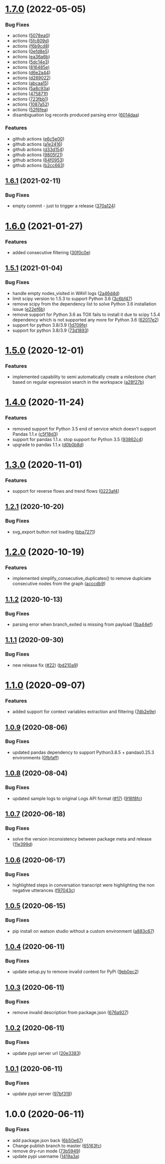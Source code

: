 # [1.7.0](https://github.com/watson-developer-cloud/assistant-dialog-flow-analysis/compare/v1.6.1...v1.7.0) (2022-05-05)


### Bug Fixes

* actions ([5078ea0](https://github.com/watson-developer-cloud/assistant-dialog-flow-analysis/commit/5078ea0dfc8dbe0b1b6dbd68da9c63c18e8f296c))
* actions ([5fc809d](https://github.com/watson-developer-cloud/assistant-dialog-flow-analysis/commit/5fc809d44e4021404e62b4156d2320e3fbb8eb20))
* actions ([f6b9cd8](https://github.com/watson-developer-cloud/assistant-dialog-flow-analysis/commit/f6b9cd8b480a710b892451cd8ca77658856c9420))
* actions ([0efd8e5](https://github.com/watson-developer-cloud/assistant-dialog-flow-analysis/commit/0efd8e50c70100cc282200dbb2325e3bbbbea28e))
* actions ([ea36a6b](https://github.com/watson-developer-cloud/assistant-dialog-flow-analysis/commit/ea36a6b13c3e2535e238df1e44209ffdfea060eb))
* actions ([5dc14e3](https://github.com/watson-developer-cloud/assistant-dialog-flow-analysis/commit/5dc14e33204fd5b71108a98448cf50be847e274e))
* actions ([816485e](https://github.com/watson-developer-cloud/assistant-dialog-flow-analysis/commit/816485ecadb2883e208cbd12b4a311297bf44de8))
* actions ([d6e2a44](https://github.com/watson-developer-cloud/assistant-dialog-flow-analysis/commit/d6e2a4421adaedb2c4a33d17d2e973182d915814))
* actions ([d269022](https://github.com/watson-developer-cloud/assistant-dialog-flow-analysis/commit/d26902282cbd6f511aa572e00c529752c5ee4f6a))
* actions ([abcaa15](https://github.com/watson-developer-cloud/assistant-dialog-flow-analysis/commit/abcaa15a544414fb7646853770f4510fc0e3e2cf))
* actions ([5a8c93a](https://github.com/watson-developer-cloud/assistant-dialog-flow-analysis/commit/5a8c93a0577e9823564f49a3120d6ecd063b5487))
* actions ([475871f](https://github.com/watson-developer-cloud/assistant-dialog-flow-analysis/commit/475871fe65130eead9590afa154c8278243db8a3))
* actions ([723fbb1](https://github.com/watson-developer-cloud/assistant-dialog-flow-analysis/commit/723fbb154e9c5739e9a83ca9b9cbded82a5664aa))
* actions ([1087a52](https://github.com/watson-developer-cloud/assistant-dialog-flow-analysis/commit/1087a52ea063eaf3e2c6d86629f10f1de96bbbe9))
* actions ([52f6fea](https://github.com/watson-developer-cloud/assistant-dialog-flow-analysis/commit/52f6fea3967ab8ea60720c7222fe8b4bc69cdc59))
* disambiguation log records produced parsing error ([6014daa](https://github.com/watson-developer-cloud/assistant-dialog-flow-analysis/commit/6014daa8ab6fed751fba4a0f10b691d347de3181))


### Features

* github actions ([e6c5e00](https://github.com/watson-developer-cloud/assistant-dialog-flow-analysis/commit/e6c5e00a51fe78b1c49562272e2c90101ef234d3))
* github actions ([a1e2416](https://github.com/watson-developer-cloud/assistant-dialog-flow-analysis/commit/a1e24168c6049590df8483f8072f9035e123c84e))
* github actions ([d33d154](https://github.com/watson-developer-cloud/assistant-dialog-flow-analysis/commit/d33d154b3d1419f3be816bb7e01323cf8409b12b))
* github actions ([9805f21](https://github.com/watson-developer-cloud/assistant-dialog-flow-analysis/commit/9805f21816d7a16ca8710d6edc142029070a2c91))
* github actions ([64f0953](https://github.com/watson-developer-cloud/assistant-dialog-flow-analysis/commit/64f0953480ac2e825421971074c367f1b22bab48))
* github actions ([b2cc663](https://github.com/watson-developer-cloud/assistant-dialog-flow-analysis/commit/b2cc663f2d2a4fe7e7886096289796091af4c5dd))

## [1.6.1](https://github.com/watson-developer-cloud/assistant-dialog-flow-analysis/compare/v1.6.0...v1.6.1) (2021-02-11)


### Bug Fixes

* empty commit - just to trigger a release ([370a124](https://github.com/watson-developer-cloud/assistant-dialog-flow-analysis/commit/370a124faebeeb21db17f17d58de6ab2cb954194))

# [1.6.0](https://github.com/watson-developer-cloud/assistant-dialog-flow-analysis/compare/v1.5.1...v1.6.0) (2021-01-27)


### Features

* added consecutive filtering ([30f0c0e](https://github.com/watson-developer-cloud/assistant-dialog-flow-analysis/commit/30f0c0e4f2ae163dffea44f78680b9fa9c38c42c))

## [1.5.1](https://github.com/watson-developer-cloud/assistant-dialog-flow-analysis/compare/v1.5.0...v1.5.1) (2021-01-04)


### Bug Fixes

* handle empty nodes_visited in WAVI logs ([2a46d4d](https://github.com/watson-developer-cloud/assistant-dialog-flow-analysis/commit/2a46d4dea2fb739abb870336a3d16fdaf0af5285))
* limit scipy version to 1.5.3 to support Python 3.6 ([3c6bf47](https://github.com/watson-developer-cloud/assistant-dialog-flow-analysis/commit/3c6bf476ddf394095ce361cdff93b5827647fe0a))
* remove scipy from the dependency list to solve Python 3.6 installation issue ([e22ef6b](https://github.com/watson-developer-cloud/assistant-dialog-flow-analysis/commit/e22ef6b44602ebbb657419491397531ac6545236))
* remove support for Python 3.6 as TOX fails to install it due to scipy 1.5.4 dependency which is not supported any more for Python 3.6 ([62017e2](https://github.com/watson-developer-cloud/assistant-dialog-flow-analysis/commit/62017e2213ef82bef902ac27b225c74e720094be))
* support for python 3.8/3.9 ([1d709fe](https://github.com/watson-developer-cloud/assistant-dialog-flow-analysis/commit/1d709fee0a0f72b9ffed2571b9a7b8767ecace36))
* support for python 3.8/3.9 ([73d1893](https://github.com/watson-developer-cloud/assistant-dialog-flow-analysis/commit/73d1893448fa50b60cb5feb431e0cd577b3ed78d))

# [1.5.0](https://github.com/watson-developer-cloud/assistant-dialog-flow-analysis/compare/v1.4.0...v1.5.0) (2020-12-01)


### Features

* implemented capability to semi automatically create a milestone chart based on regular expression search in the workspace ([a28f27b](https://github.com/watson-developer-cloud/assistant-dialog-flow-analysis/commit/a28f27b38f1aa02c6fccc5f73be2186b0eaa4e67))

# [1.4.0](https://github.com/watson-developer-cloud/assistant-dialog-flow-analysis/compare/v1.3.0...v1.4.0) (2020-11-24)


### Features

* removed support for Python 3.5 end of service which doesn't support Pandas 1.1.x ([c5f18d3](https://github.com/watson-developer-cloud/assistant-dialog-flow-analysis/commit/c5f18d3d312da29d61e84c6d1179c396cbfbbb40))
* support for pandas 1.1.x. stop support for Python 3.5 ([93862c4](https://github.com/watson-developer-cloud/assistant-dialog-flow-analysis/commit/93862c4dfdfacdf4dba0421c7f0f35d6e437077d))
* upgrade to pandas 1.1.x ([d0b0b8d](https://github.com/watson-developer-cloud/assistant-dialog-flow-analysis/commit/d0b0b8db43a72d7b2b4a69fe73cf017ee1c64eb3))

# [1.3.0](https://github.com/watson-developer-cloud/assistant-dialog-flow-analysis/compare/v1.2.1...v1.3.0) (2020-11-01)


### Features

* support for reverse flows and trend flows ([0223af4](https://github.com/watson-developer-cloud/assistant-dialog-flow-analysis/commit/0223af4df18f9a34679e3b89436b4653da3225e6))

## [1.2.1](https://github.com/watson-developer-cloud/assistant-dialog-flow-analysis/compare/v1.2.0...v1.2.1) (2020-10-20)


### Bug Fixes

* svg_export button not loading ([bba7271](https://github.com/watson-developer-cloud/assistant-dialog-flow-analysis/commit/bba7271efd8788ac23b35518003aff4d44a1b6e2))

# [1.2.0](https://github.com/watson-developer-cloud/assistant-dialog-flow-analysis/compare/v1.1.2...v1.2.0) (2020-10-19)


### Features

* implemented simplify_consecutive_duplicates() to remove duplciate consecutive nodes from the graph ([acccdb9](https://github.com/watson-developer-cloud/assistant-dialog-flow-analysis/commit/acccdb90943cd3476724e2642f7f1ea67785ab47))

## [1.1.2](https://github.com/watson-developer-cloud/assistant-dialog-flow-analysis/compare/v1.1.1...v1.1.2) (2020-10-13)


### Bug Fixes

* parsing error when branch_exited is missing from payload ([1ba44ef](https://github.com/watson-developer-cloud/assistant-dialog-flow-analysis/commit/1ba44ef73445cc9519a6692d09f855ec0560b8b5))

## [1.1.1](https://github.com/watson-developer-cloud/assistant-dialog-flow-analysis/compare/v1.1.0...v1.1.1) (2020-09-30)


### Bug Fixes

* new release fix ([#22](https://github.com/watson-developer-cloud/assistant-dialog-flow-analysis/issues/22)) ([bd210a9](https://github.com/watson-developer-cloud/assistant-dialog-flow-analysis/commit/bd210a925f0c4b68a06c6948af5bcb7d408827a5))

# [1.1.0](https://github.com/watson-developer-cloud/assistant-dialog-flow-analysis/compare/v1.0.9...v1.1.0) (2020-09-07)


### Features

* added support for context variables extraction and filtering ([7db2e9e](https://github.com/watson-developer-cloud/assistant-dialog-flow-analysis/commit/7db2e9e9edbc8485fc0ac99d2df2e1423084aef9))

## [1.0.9](https://github.com/watson-developer-cloud/assistant-dialog-flow-analysis/compare/v1.0.8...v1.0.9) (2020-08-06)


### Bug Fixes

* updated pandas dependency to support Python3.8.5 + pandas0.25.3 environments ([0fbfaff](https://github.com/watson-developer-cloud/assistant-dialog-flow-analysis/commit/0fbfaffb3d311b8b500c77dc973872dc6a84a58e))

## [1.0.8](https://github.com/watson-developer-cloud/assistant-dialog-flow-analysis/compare/v1.0.7...v1.0.8) (2020-08-04)


### Bug Fixes

* updated sample logs to original Logs API format ([#17](https://github.com/watson-developer-cloud/assistant-dialog-flow-analysis/issues/17)) ([916f8fc](https://github.com/watson-developer-cloud/assistant-dialog-flow-analysis/commit/916f8fc175b4424530594a2f2b616a10d3ce11a8))

## [1.0.7](https://github.com/watson-developer-cloud/assistant-dialog-flow-analysis/compare/v1.0.6...v1.0.7) (2020-06-18)


### Bug Fixes

* solve the version inconsistency between package meta and release ([11e399d](https://github.com/watson-developer-cloud/assistant-dialog-flow-analysis/commit/11e399d94edf0f08db99cd46ceec61503bc54b72))

## [1.0.6](https://github.com/watson-developer-cloud/assistant-dialog-flow-analysis/compare/v1.0.5...v1.0.6) (2020-06-17)


### Bug Fixes

* highlighted steps in conversation transcript were highlighting the non negative utterances ([f97043c](https://github.com/watson-developer-cloud/assistant-dialog-flow-analysis/commit/f97043c5b42cb753f93748976c8913bfe3760f21))

## [1.0.5](https://github.com/watson-developer-cloud/assistant-dialog-flow-analysis/compare/v1.0.4...v1.0.5) (2020-06-15)


### Bug Fixes

* pip install on watson studio without a custom environment ([a883c67](https://github.com/watson-developer-cloud/assistant-dialog-flow-analysis/commit/a883c676a2b294701fe940bb1d503897ee5f3db4))

## [1.0.4](https://github.com/watson-developer-cloud/assistant-dialog-flow-analysis/compare/v1.0.3...v1.0.4) (2020-06-11)


### Bug Fixes

* update setup.py to remove invalid content for PyPi ([9eb0ec2](https://github.com/watson-developer-cloud/assistant-dialog-flow-analysis/commit/9eb0ec204c37f0b9802fd8dcfb95cf359d9e4cd5))

## [1.0.3](https://github.com/watson-developer-cloud/assistant-dialog-flow-analysis/compare/v1.0.2...v1.0.3) (2020-06-11)


### Bug Fixes

* remove invalid description from package.json ([676a927](https://github.com/watson-developer-cloud/assistant-dialog-flow-analysis/commit/676a927318f2ff6f240f329e2e517c23ae43c063))

## [1.0.2](https://github.com/watson-developer-cloud/assistant-dialog-flow-analysis/compare/v1.0.1...v1.0.2) (2020-06-11)


### Bug Fixes

* update pypi server url ([20e3383](https://github.com/watson-developer-cloud/assistant-dialog-flow-analysis/commit/20e3383bc9814163340481a1f5bd20db2809adb6))

## [1.0.1](https://github.com/watson-developer-cloud/assistant-dialog-flow-analysis/compare/v1.0.0...v1.0.1) (2020-06-11)


### Bug Fixes

* update pypi server ([97bf319](https://github.com/watson-developer-cloud/assistant-dialog-flow-analysis/commit/97bf3190a66a255638c2108315a9bb00e1dd3aef))

# 1.0.0 (2020-06-11)


### Bug Fixes

* add package.json back ([6b50e67](https://github.com/watson-developer-cloud/assistant-dialog-flow-analysis/commit/6b50e673f33eaa19402272033ce8fd6299a01974))
* Change publish branch to master ([65163fc](https://github.com/watson-developer-cloud/assistant-dialog-flow-analysis/commit/65163fc03fd6382b657d83f05a0bd1b606e5aef6))
* remove dry-run mode ([73b5949](https://github.com/watson-developer-cloud/assistant-dialog-flow-analysis/commit/73b594923b7d90fbc756911e8040c613467fec6b))
* update pypi username ([1419a3a](https://github.com/watson-developer-cloud/assistant-dialog-flow-analysis/commit/1419a3a2f78fea19b8f0e1660730ddfc7f6a44d7))
